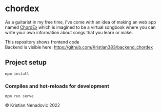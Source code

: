 # chordex
As a guitarist in my free time, i've come with an idea of making an web app named [ChordEx](https://chordex.net/) which is imagined to be a virtual songbook where you can write your own information about songs that you learn or make.

This repository shows frontend code <br>
Backend is visible here: https://github.com/Kristian383/backend_chordex

## Project setup
```
npm install
```

### Compiles and hot-reloads for development
```
npm run serve
```

© Kristian Nenadovic 2022

